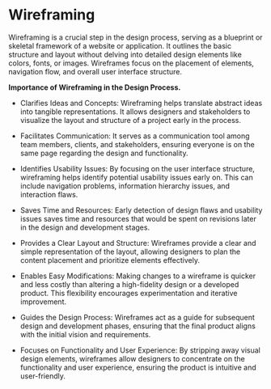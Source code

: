 # Wireframing  
Wireframing is a crucial step in the design process, serving as a blueprint or skeletal framework of a website or application. It outlines the basic structure and layout without delving into detailed design elements like colors, fonts, or images. Wireframes focus on the placement of elements, navigation flow, and overall user interface structure.  

**Importance of Wireframing in the Design Process.**
  * Clarifies Ideas and Concepts:
    Wireframing helps translate abstract ideas into tangible representations. It allows designers and stakeholders to visualize the layout and structure of a project early in the process.

  * Facilitates Communication: It serves as a communication tool among team members, clients, and stakeholders, ensuring everyone is on the same page regarding the design and functionality.

  * Identifies Usability Issues: By focusing on the user interface structure, wireframing helps identify potential usability issues early on. This can include navigation problems, information hierarchy issues, and interaction flaws.

  * Saves Time and Resources: Early detection of design flaws and usability issues saves time and resources that would be spent on revisions later in the design and development stages.

  * Provides a Clear Layout and Structure: Wireframes provide a clear and simple representation of the layout, allowing designers to plan the content placement and prioritize elements effectively.

  * Enables Easy Modifications: Making changes to a wireframe is quicker and less costly than altering a high-fidelity design or a developed product. This flexibility encourages experimentation and iterative improvement.

  * Guides the Design Process: Wireframes act as a guide for subsequent design and development phases, ensuring that the final product aligns with the initial vision and requirements.

  * Focuses on Functionality and User Experience: By stripping away visual design elements, wireframes allow designers to concentrate on the functionality and user experience, ensuring the product is intuitive and user-friendly.
